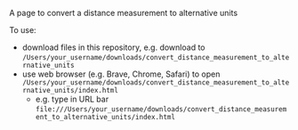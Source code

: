 A page to convert a distance measurement to alternative units

To use:
- download files in this repository, e.g. download to `/Users/your_username/downloads/convert_distance_measurement_to_alternative_units`
- use web browser (e.g. Brave, Chrome, Safari) to open  `/Users/your_username/downloads/convert_distance_measurement_to_alternative_units/index.html`
  - e.g. type in URL bar `file:///Users/your_username/downloads/convert_distance_measurement_to_alternative_units/index.html`
